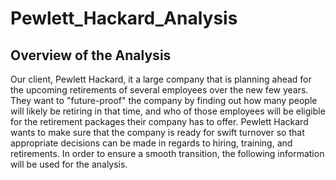# Pewlett_Hackard_Analysis
## Overview of the Analysis
Our client, Pewlett Hackard, it a large company that is planning ahead for the upcoming retirements of several employees over the new few years.  They want to "future-proof" the company by finding out how many people will likely be retiring in that time, and who of those employees will be eligible for the retirement packages their company has to offer.  Pewlett Hackard wants to make sure that the company is ready for swift turnover so that appropriate decisions can be made in regards to hiring, training, and retirements. In order to ensure a smooth transition, the following information will be used for the analysis.
